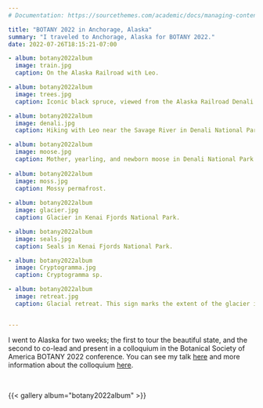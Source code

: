 ```yaml
---
# Documentation: https://sourcethemes.com/academic/docs/managing-content/

title: "BOTANY 2022 in Anchorage, Alaska"
summary: "I traveled to Anchorage, Alaska for BOTANY 2022."
date: 2022-07-26T18:15:21-07:00

- album: botany2022album
  image: train.jpg
  caption: On the Alaska Railroad with Leo. 

- album: botany2022album
  image: trees.jpg
  caption: Iconic black spruce, viewed from the Alaska Railroad Denali Star line. 

- album: botany2022album
  image: denali.jpg
  caption: Hiking with Leo near the Savage River in Denali National Park.

- album: botany2022album
  image: moose.jpg
  caption: Mother, yearling, and newborn moose in Denali National Park.
  
- album: botany2022album
  image: moss.jpg
  caption: Mossy permafrost.
  
- album: botany2022album
  image: glacier.jpg
  caption: Glacier in Kenai Fjords National Park.

- album: botany2022album
  image: seals.jpg
  caption: Seals in Kenai Fjords National Park.

- album: botany2022album
  image: Cryptogramma.jpg
  caption: Cryptogramma sp.

- album: botany2022album
  image: retreat.jpg
  caption: Glacial retreat. This sign marks the extent of the glacier in 2010. Looking at where the glacial extent in the background (in 2022) shows how much it has retreated in 12 years. 


---
```


I went to Alaska for two weeks; the first to tour the beautiful state, and the second to co-lead and present in a colloquium in the Botanical Society of America BOTANY 2022 conference. You can see my talk <a href="https://www.jennaekwealor.com/talk/botany2022/" target="_blank">here</a> and more information about the colloquium <a href="https://twitter.com/Bryophyter/status/1548176508618846213?s=20&t=QoIimEjPDisrpTI7kqCPEw" target="_blank">here</a>. 

<br>

{{< gallery album="botany2022album" >}}

<br>

















